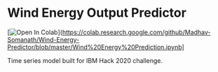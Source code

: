 # Wind Energy Output Predictor

[![Open In Colab](https://colab.research.google.com/assets/colab-badge.svg)](https://colab.research.google.com/github/Madhav-Somanath/Wind-Energy-Predictor/blob/master/Wind%20Energy%20Prediction.ipynb]

Time series model built for IBM Hack 2020 challenge.

